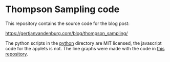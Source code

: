 # Thompson Sampling code

This repository contains the source code for the blog post:

https://gertjanvandenburg.com/blog/thompson_sampling/

The python scripts in the [python](./python) directory are MIT licensed, the 
javascript code for the applets is not. The line graphs were made with the 
code in [this repository](https://github.com/GjjvdBurg/LineGraph.js).
